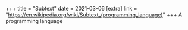+++
title = "Subtext"
date = 2021-03-06
[extra]
link = "https://en.wikipedia.org/wiki/Subtext_(programming_language)"
+++
A programming language

